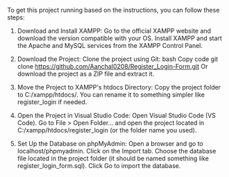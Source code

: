 To get this project running based on the instructions, you can follow these steps:

1. Download and Install XAMPP:
Go to the official XAMPP website and download the version compatible with your OS.
Install XAMPP and start the Apache and MySQL services from the XAMPP Control Panel.

3. Download the Project:
Clone the project using Git:
bash
Copy code
git clone https://github.com/Aanchal0208/Register_Login-Form.git
Or download the project as a ZIP file and extract it.

5. Move the Project to XAMPP's htdocs Directory:
Copy the project folder to C:/xampp/htdocs/. You can rename it to something simpler like register_login if needed.

7. Open the Project in Visual Studio Code:
Open Visual Studio Code (VS Code).
Go to File > Open Folder... and open the project located in C:/xampp/htdocs/register_login (or the folder name you used).

9. Set Up the Database on phpMyAdmin:
Open a browser and go to localhost/phpmyadmin.
Click on the Import tab.
Choose the database file located in the project folder (it should be named something like register_login_form.sql).
Click Go to import the database.
